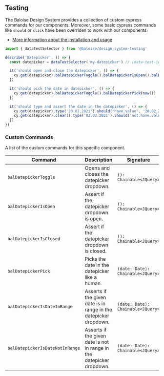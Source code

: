 ## Testing

The Baloise Design System provides a collection of custom cypress commands for our components. Moreover, some basic cypress commands like `should` or `click` have been overriden to work with our components.

- [More information about the installation and usage](/components/tooling/testing.html)

<!-- START: human documentation -->

```typescript
import { dataTestSelector } from '@baloise/design-system-testing'

describe('Datepicker', () => {
  const datepicker = dataTestSelector('my-datepicker') // [data-test-id="my-datepicker"]

  it('should open and close the datepicker', () => {
    cy.get(datepicker).balDatepickerToggle().balDatepickerIsOpen().balDatepickerToggle().balDatepickerIsClosed()
  })

  it('should pick the date in datepicker', () => {
    cy.get(datepicker).balDatepickerToggle().balDatepickerPick(now())
  })

  it('should type and assert the date in the datepicker', () => {
    cy.get(datepicker).type('20.02.2021').should('have.value', '20.02.2021')
    cy.get(datepicker).clear().type('03.03.2021').should('not.have.value', '20.02.2021')
  })
})
```

<!-- END: human documentation -->

### Custom Commands

A list of the custom commands for this specific component.

| Command                         | Description                                                           | Signature                         |
| ------------------------------- | --------------------------------------------------------------------- | --------------------------------- |
| `balDatepickerToggle`           | Opens and closes the datepicker dropdown.                             | `(): Chainable<JQuery>`           |
| `balDatepickerIsOpen`           | Assert if the datepicker dropdown is open.                            | `(): Chainable<JQuery>`           |
| `balDatepickerIsClosed`         | Assert if the datepicker dropdown is closed.                          | `(): Chainable<JQuery>`           |
| `balDatepickerPick`             | Picks the date in the datepicker like a human.                        | `(date: Date): Chainable<JQuery>` |
| `balDatepickerIsDateInRange`    | Asserts if the given date is in range in the datepicker dropdown.     | `(date: Date): Chainable<JQuery>` |
| `balDatepickerIsDateNotInRange` | Asserts if the given date is not in range in the datepicker dropdown. | `(date: Date): Chainable<JQuery>` |
